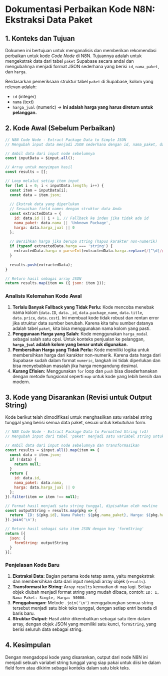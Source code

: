 # Dokumentasi Perbaikan Kode N8N: Ekstraksi Data Paket

## 1. Konteks dan Tujuan

Dokumen ini bertujuan untuk menganalisis dan memberikan rekomendasi perbaikan untuk kode *Code Node* di N8N. Tujuannya adalah untuk mengekstrak data dari tabel `paket` Supabase secara andal dan mengubahnya menjadi format JSON sederhana yang berisi `id`, `nama_paket`, dan `harga`.

Berdasarkan pemeriksaan struktur tabel `paket` di Supabase, kolom yang relevan adalah:
- `id` (integer)
- `nama` (text)
- `harga_jual` (numeric) -> **Ini adalah harga yang harus direturn untuk pelanggan.**

## 2. Kode Awal (Sebelum Perbaikan)

```javascript
// N8N Code Node - Extract Package Data to Simple JSON
// Mengubah input data menjadi JSON sederhana dengan id, nama_paket, dan harga

// Ambil data dari input node sebelumnya
const inputData = $input.all();

// Array untuk menyimpan hasil
const results = [];

// Loop melalui setiap item input
for (let i = 0; i < inputData.length; i++) {
  const item = inputData[i];
  const data = item.json;
  
  // Ekstrak data yang diperlukan
  // Sesuaikan field names dengan struktur data Anda
  const extractedData = {
    id: data.id || i + 1, // Fallback ke index jika tidak ada id
    nama_paket: data.nama || 'Unknown Package',
    harga: data.harga_jual || 0
  };
  
  // Bersihkan harga jika berupa string (hapus karakter non-numerik)
  if (typeof extractedData.harga === 'string') {
    extractedData.harga = parseInt(extractedData.harga.replace(/[^\d]/g, '')) || 0;
  }
  
  results.push(extractedData);
}

// Return hasil sebagai array JSON
return results.map(item => ({ json: item }));
```

### Analisis Kelemahan Kode Awal

1.  **Terlalu Banyak Fallback yang Tidak Perlu:** Kode mencoba menebak nama kolom (`data.ID`, `data._id`, `data.package_name`, `data.title`, `data.price`, `data.cost`). Ini membuat kode tidak robust dan rentan error jika struktur data sumber berubah. Karena kita tahu sumber datanya adalah tabel `paket`, kita bisa menggunakan nama kolom yang pasti.
2.  **Penggunaan Harga yang Salah:** Kode menggunakan `harga_modal` sebagai salah satu opsi. Untuk konteks penjualan ke pelanggan, **`harga_jual` adalah kolom yang benar untuk digunakan.**
3.  **Pembersihan Harga yang Tidak Perlu:** Kode memiliki logika untuk membersihkan harga dari karakter non-numerik. Karena data harga dari Supabase sudah dalam format `numeric`, langkah ini tidak diperlukan dan bisa menyebabkan masalah jika harga mengandung desimal.
4.  **Kurang Efisien:** Menggunakan `for` loop dan `push` bisa disederhanakan dengan metode fungsional seperti `map` untuk kode yang lebih bersih dan modern.

## 3. Kode yang Disarankan (Revisi untuk Output String)

Kode berikut telah dimodifikasi untuk menghasilkan satu variabel string tunggal yang berisi semua data paket, sesuai untuk kebutuhan form.

```javascript
// N8N Code Node - Extract Package Data to Formatted String (v3)
// Mengubah input dari tabel 'paket' menjadi satu variabel string untuk form.

// Ambil data dari input node sebelumnya dan transformasikan
const results = $input.all().map(item => {
  const data = item.json;
  if (!data) {
    return null;
  }
  return {
    id: data.id,
    nama_paket: data.nama,
    harga: data.harga_jual || 0
  };
}).filter(item => item !== null);

// Format hasil menjadi satu string tunggal, dipisahkan oleh newline
const outputString = results.map(pkg => {
  return `ID: ${pkg.id}, Nama Paket: ${pkg.nama_paket}, Harga: ${pkg.harga}`;
}).join('\n');

// Return hasil sebagai satu item JSON dengan key 'formString'
return [{ 
  json: {
    formString: outputString
  }
}];
```

### Penjelasan Kode Baru

1.  **Ekstraksi Data:** Bagian pertama kode tetap sama, yaitu mengekstrak dan membersihkan data dari input menjadi array objek (`results`).
2.  **Transformasi ke String:** Array `results` kemudian di-`map` lagi. Setiap objek diubah menjadi format string yang mudah dibaca, contoh: `ID: 1, Nama Paket: Single, Harga: 50000`.
3.  **Penggabungan:** Metode `.join('\n')` menggabungkan semua string tersebut menjadi satu blok teks tunggal, dengan setiap entri berada di baris baru.
4.  **Struktur Output:** Hasil akhir dikembalikan sebagai satu item dalam array, dengan objek JSON yang memiliki satu kunci, `formString`, yang berisi seluruh data sebagai string.

## 4. Kesimpulan

Dengan mengadopsi kode yang disarankan, output dari node N8N ini menjadi sebuah variabel string tunggal yang siap pakai untuk diisi ke dalam field form atau dikirim sebagai konteks dalam satu blok teks.